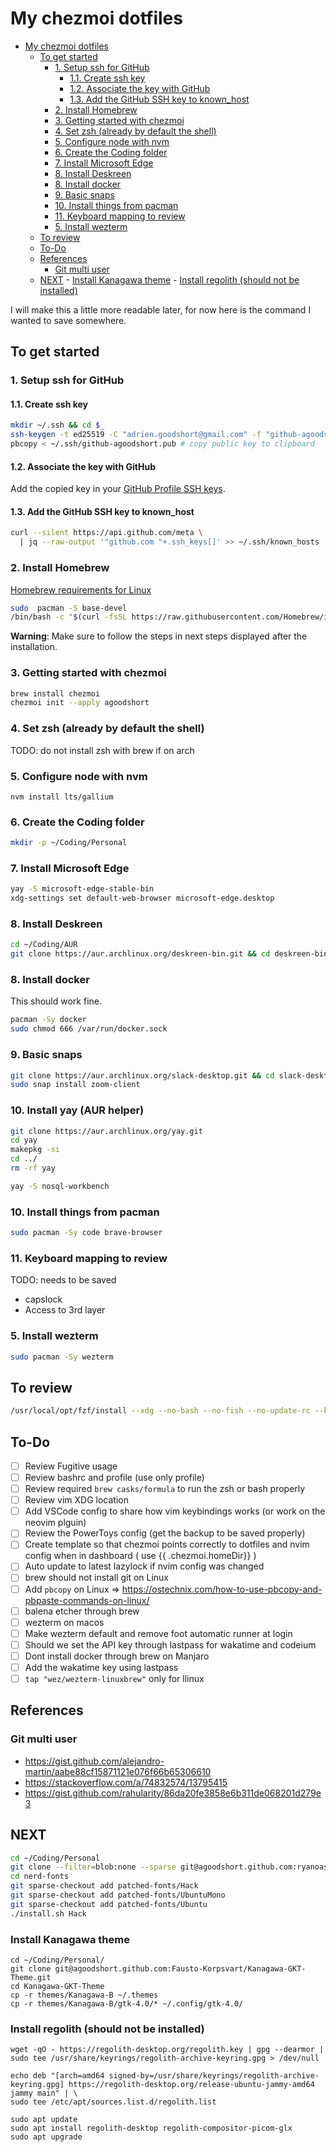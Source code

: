 # My chezmoi dotfiles

<!--toc:start-->

- [My chezmoi dotfiles](#my-chezmoi-dotfiles)
  - [To get started](#to-get-started)
    - [1. Setup ssh for GitHub](#1-setup-ssh-for-github)
      - [1.1. Create ssh key](#11-create-ssh-key)
      - [1.2. Associate the key with GitHub](#12-associate-the-key-with-github)
      - [1.3. Add the GitHub SSH key to known_host](#13-add-the-github-ssh-key-to-knownhost)
    - [2. Install Homebrew](#2-install-homebrew)
    - [3. Getting started with chezmoi](#3-getting-started-with-chezmoi)
    - [4. Set zsh (already by default the shell)](#4-set-zsh-already-by-default-the-shell)
    - [5. Configure node with nvm](#5-configure-node-with-nvm)
    - [6. Create the Coding folder](#6-create-the-coding-folder)
    - [7. Install Microsoft Edge](#7-install-microsoft-edge)
    - [8. Install Deskreen](#8-install-deskreen)
    - [8. Install docker](#8-install-docker)
    - [9. Basic snaps](#9-basic-snaps)
    - [10. Install things from pacman](#10-install-things-from-pacman)
    - [11. Keyboard mapping to review](#11-keyboard-mapping-to-review)
    - [5. Install wezterm](#5-install-wezterm)
  - [To review](#to-review)
  - [To-Do](#to-do)
  - [References](#references)
    - [Git multi user](#git-multi-user)
  - [NEXT](#next) - [Install Kanagawa theme](#install-kanagawa-theme) - [Install regolith (should not be installed)](#install-regolith-should-not-be-installed)
  <!--toc:end-->

I will make this a little more readable later, for now here is the command I wanted to save somewhere.

## To get started

### 1. Setup ssh for GitHub

#### 1.1. Create ssh key

```sh
mkdir ~/.ssh && cd $_
ssh-keygen -t ed25519 -C "adrien.goodshort@gmail.com" -f "github-agoodshort"
pbcopy < ~/.ssh/github-agoodshort.pub # copy public key to clipboard
```

#### 1.2. Associate the key with GitHub

Add the copied key in your [GitHub Profile SSH keys](https://github.com/settings/keys).

#### 1.3. Add the GitHub SSH key to known_host

```sh
curl --silent https://api.github.com/meta \
  | jq --raw-output '"github.com "+.ssh_keys[]' >> ~/.ssh/known_hosts
```

### 2. Install Homebrew

[Homebrew requirements for Linux](https://docs.brew.sh/Homebrew-on-Linux#requirements)

```sh
sudo  pacman -S base-devel
/bin/bash -c "$(curl -fsSL https://raw.githubusercontent.com/Homebrew/install/HEAD/install.sh)"
```

**Warning**: Make sure to follow the steps in next steps displayed after the installation.

### 3. Getting started with chezmoi

```sh
brew install chezmoi
chezmoi init --apply agoodshort
```

### 4. Set zsh (already by default the shell)

TODO: do not install zsh with brew if on arch

### 5. Configure node with nvm

```
nvm install lts/gallium
```

### 6. Create the Coding folder

```sh
mkdir -p ~/Coding/Personal
```

### 7. Install Microsoft Edge

```sh
yay -S microsoft-edge-stable-bin
xdg-settings set default-web-browser microsoft-edge.desktop
```

### 8. Install Deskreen

```sh
cd ~/Coding/AUR
git clone https://aur.archlinux.org/deskreen-bin.git && cd deskreen-bin && makepkg -si
```

### 8. Install docker

This should work fine.

```sh
pacman -Sy docker
sudo chmod 666 /var/run/docker.sock
```

### 9. Basic snaps

```sh
git clone https://aur.archlinux.org/slack-desktop.git && cd slack-desktop && makepkg -si
sudo snap install zoom-client
```

### 10. Install yay (AUR helper)

```sh
git clone https://aur.archlinux.org/yay.git
cd yay
makepkg -si
cd ../
rm -rf yay
```

```sh
yay -S nosql-workbench
```

### 10. Install things from pacman

```sh
sudo pacman -Sy code brave-browser
```

### 11. Keyboard mapping to review

TODO: needs to be saved

- capslock
- Access to 3rd layer

### 5. Install wezterm

```sh
sudo pacman -Sy wezterm
```

## To review

```sh
/usr/local/opt/fzf/install --xdg --no-bash --no-fish --no-update-rc --key-bindings --completion
```

## To-Do

- [ ] Review Fugitive usage
- [ ] Review bashrc and profile (use only profile)
- [ ] Review required `brew casks/formula` to run the zsh or bash properly
- [ ] Review vim XDG location
- [ ] Add VSCode config to share how vim keybindings works (or work on the neovim plguin)
- [ ] Review the PowerToys config (get the backup to be saved properly)
- [ ] Create template so that chezmoi points correctly to dotfiles and nvim config when in dashboard ( use {{ .chezmoi.homeDir}} )
- [ ] Auto update to latest lazylock if nvim config was changed
- [ ] brew should not install git on Linux
- [ ] Add `pbcopy` on Linux => https://ostechnix.com/how-to-use-pbcopy-and-pbpaste-commands-on-linux/
- [ ] balena etcher through brew
- [ ] wezterm on macos
- [ ] Make wezterm default and remove foot automatic runner at login
- [ ] Should we set the API key through lastpass for wakatime and codeium
- [ ] Dont install docker through brew on Manjaro
- [ ] Add the wakatime key using lastpass
- [ ] `tap "wez/wezterm-linuxbrew"` only for llinux

## References

### Git multi user

- https://gist.github.com/alejandro-martin/aabe88cf15871121e076f66b65306610
- https://stackoverflow.com/a/74832574/13795415
- https://gist.github.com/rahularity/86da20fe3858e6b311de068201d279e3

## NEXT

```sh
cd ~/Coding/Personal
git clone --filter=blob:none --sparse git@agoodshort.github.com:ryanoasis/nerd-fonts
cd nerd-fonts
git sparse-checkout add patched-fonts/Hack
git sparse-checkout add patched-fonts/UbuntuMono
git sparse-checkout add patched-fonts/Ubuntu
./install.sh Hack
```

### Install Kanagawa theme

```
cd ~/Coding/Personal/
git clone git@agoodshort.github.com:Fausto-Korpsvart/Kanagawa-GKT-Theme.git
cd Kanagawa-GKT-Theme
cp -r themes/Kanagawa-B ~/.themes
cp -r themes/Kanagawa-B/gtk-4.0/* ~/.config/gtk-4.0/
```

### Install regolith (should not be installed)

```
wget -qO - https://regolith-desktop.org/regolith.key | gpg --dearmor | sudo tee /usr/share/keyrings/regolith-archive-keyring.gpg > /dev/null

echo deb "[arch=amd64 signed-by=/usr/share/keyrings/regolith-archive-keyring.gpg] https://regolith-desktop.org/release-ubuntu-jammy-amd64 jammy main" | \
sudo tee /etc/apt/sources.list.d/regolith.list

sudo apt update
sudo apt install regolith-desktop regolith-compositor-picom-glx
sudo apt upgrade
```
